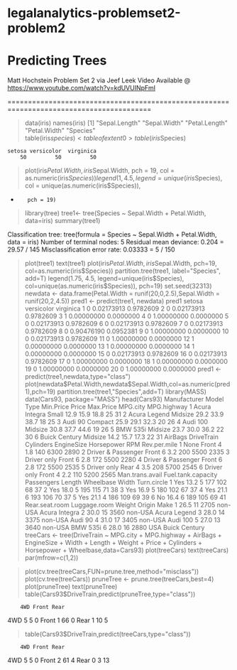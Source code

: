 legalanalytics-problemset2-problem2
===================================
Predicting Trees
=========================================================================================
Matt Hochstein Problem Set 2 
via Jeef Leek
Video Available @ https://www.youtube.com/watch?v=kdUVUINpFmI

=========================================================================================


> data(iris)
> names(iris)
[1] "Sepal.Length" "Sepal.Width"  "Petal.Length" "Petal.Width"  "Species"     
> table(iris$species)
< table of extent 0 >
> table(iris$Species)

    setosa versicolor  virginica 
        50         50         50 

> plot(iris$Petal.Width, iris$Sepal.Width, pch = 19, col = as.numeric(iris$Species))
> legend(1, 4.5, legend = unique(iris$Species), col = unique(as.numeric(iris$Species)), 
+        pch = 19)
> library(tree)
> tree1<- tree(Species ~ Sepal.Width + Petal.Width, data=iris)
> summary(tree1)

Classification tree:
tree(formula = Species ~ Sepal.Width + Petal.Width, data = iris)
Number of terminal nodes:  5 
Residual mean deviance:  0.204 = 29.57 / 145 
Misclassification error rate: 0.03333 = 5 / 150 
> plot(tree1)
> text(tree1)
> plot(iris$Petal.Width, iris$Sepal.Width, pch=19, col=as.numeric(iris$Species))
> partition.tree(tree1, label="Species", add=T)
> legend(1.75, 4.5, legend=unique(iris$Species), col=unique(as.numeric(iris$Species)), pch=19)
> set.seed(32313)
> newdata <- data.frame(Petal.Width = runif(20,0,2.5),Sepal.Width = runif(20,2,4.5))
> pred1 <- predict(tree1, newdata)
> pred1
   setosa versicolor virginica
1       0 0.02173913 0.9782609
2       0 0.02173913 0.9782609
3       1 0.00000000 0.0000000
4       0 1.00000000 0.0000000
5       0 0.02173913 0.9782609
6       0 0.02173913 0.9782609
7       0 0.02173913 0.9782609
8       0 0.90476190 0.0952381
9       0 1.00000000 0.0000000
10      0 0.02173913 0.9782609
11      0 1.00000000 0.0000000
12      1 0.00000000 0.0000000
13      1 0.00000000 0.0000000
14      1 0.00000000 0.0000000
15      0 0.02173913 0.9782609
16      0 0.02173913 0.9782609
17      0 1.00000000 0.0000000
18      1 0.00000000 0.0000000
19      0 1.00000000 0.0000000
20      0 1.00000000 0.0000000
> pred1 <- predict(tree1,newdata,type="class")
> plot(newdata$Petal.Width,newdata$Sepal.Width,col=as.numeric(pred1),pch=19)
> partition.tree(tree1,"Species",add=T)
> library(MASS)
> data(Cars93, package="MASS")
> head(Cars93)
  Manufacturer   Model    Type Min.Price Price Max.Price MPG.city MPG.highway
1        Acura Integra   Small      12.9  15.9      18.8       25          31
2        Acura  Legend Midsize      29.2  33.9      38.7       18          25
3         Audi      90 Compact      25.9  29.1      32.3       20          26
4         Audi     100 Midsize      30.8  37.7      44.6       19          26
5          BMW    535i Midsize      23.7  30.0      36.2       22          30
6        Buick Century Midsize      14.2  15.7      17.3       22          31
             AirBags DriveTrain Cylinders EngineSize Horsepower  RPM Rev.per.mile
1               None      Front         4        1.8        140 6300         2890
2 Driver & Passenger      Front         6        3.2        200 5500         2335
3        Driver only      Front         6        2.8        172 5500         2280
4 Driver & Passenger      Front         6        2.8        172 5500         2535
5        Driver only       Rear         4        3.5        208 5700         2545
6        Driver only      Front         4        2.2        110 5200         2565
  Man.trans.avail Fuel.tank.capacity Passengers Length Wheelbase Width Turn.circle
1             Yes               13.2          5    177       102    68          37
2             Yes               18.0          5    195       115    71          38
3             Yes               16.9          5    180       102    67          37
4             Yes               21.1          6    193       106    70          37
5             Yes               21.1          4    186       109    69          39
6              No               16.4          6    189       105    69          41
  Rear.seat.room Luggage.room Weight  Origin          Make
1           26.5           11   2705 non-USA Acura Integra
2           30.0           15   3560 non-USA  Acura Legend
3           28.0           14   3375 non-USA       Audi 90
4           31.0           17   3405 non-USA      Audi 100
5           27.0           13   3640 non-USA      BMW 535i
6           28.0           16   2880     USA Buick Century
> treeCars <- tree(DriveTrain ~ MPG.city + MPG.highway + AirBags + EngineSize + Width + Length + Weight + Price + Cylinders + Horsepower + Wheelbase,data=Cars93)
> plot(treeCars)
> text(treeCars)
> par(mfrow=c(1,2))

> plot(cv.tree(treeCars,FUN=prune.tree,method="misclass"))
> plot(cv.tree(treeCars))
> pruneTree <- prune.tree(treeCars,best=4)
> plot(pruneTree)
> text(pruneTree)
> table(Cars93$DriveTrain,predict(pruneTree,type="class"))
       
        4WD Front Rear
  4WD     5     5    0
  Front   1    66    0
  Rear    1    10    5
> table(Cars93$DriveTrain,predict(treeCars,type="class"))

       
        4WD Front Rear
  4WD     5     5    0
  Front   2    61    4
  Rear    0     3   13
